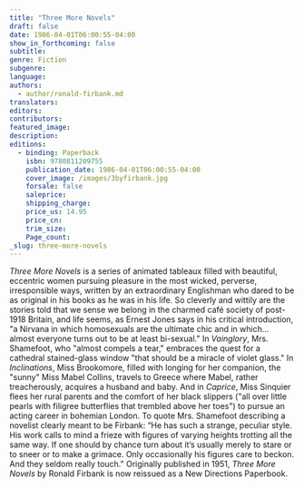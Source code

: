 ```yaml
---
title: "Three More Novels"
draft: false
date: 1986-04-01T06:00:55-04:00
show_in_forthcoming: false
subtitle:
genre: Fiction
subgenre:
language:
authors:
  - author/ronald-firbank.md
translators:
editors:
contributors:
featured_image:
description:
editions:
  - binding: Paperback
    isbn: 9780811209755
    publication_date: 1986-04-01T06:00:55-04:00
    cover_image: /images/3byfirbank.jpg
    forsale: false
    saleprice:
    shipping_charge:
    price_us: 14.95
    price_cn:
    trim_size:
    Page_count:
_slug: three-more-novels
---
```


_Three More Novels_ is a series of animated tableaux filled with beautiful, eccentric women pursuing pleasure in the most wicked, perverse, irresponsible ways, written by an extraordinary Englishman who dared to be as original in his books as he was in his life. So cleverly and wittily are the stories told that we sense we belong in the charmed café society of post-1918 Britain, and life seems, as Ernest Jones says in his critical introduction, "a Nirvana in which homosexuals are the ultimate chic and in which... almost everyone turns out to be at least bi-sexual." In _Vainglory_, Mrs. Shamefoot, who "almost compels a tear," embraces the quest for a cathedral stained-glass window "that should be a miracle of violet glass." In _Inclinations_, Miss Brookomore, filled with longing for her companion, the "sunny" Miss Mabel Collins, travels to Greece where Mabel, rather treacherously, acquires a husband and baby. And in _Caprice_, Miss Sinquier flees her rural parents and the comfort of her black slippers ("all over little pearls with filigree butterflies that trembled above her toes") to pursue an acting career in bohemian London. To quote Mrs. Shamefoot describing a novelist clearly meant to be Firbank: “He has such a strange, peculiar style. His work calls to mind a frieze with figures of varying heights trotting all the same way. If one should by chance turn about it’s usually merely to stare or to sneer or to make a grimace. Only occasionally his figures care to beckon. And they seldom really touch." Originally published in 1951, _Three More Novels_ by Ronald Firbank is now reissued as a New Directions Paperbook.

